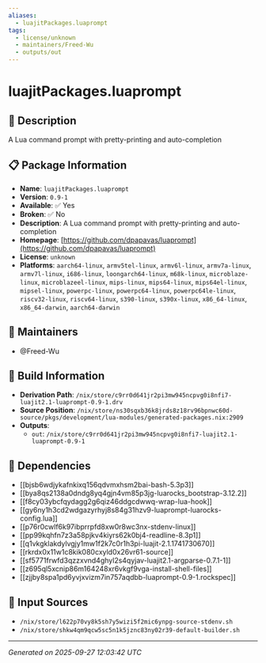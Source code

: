 ```yaml
---
aliases:
  - luajitPackages.luaprompt
tags:
  - license/unknown
  - maintainers/Freed-Wu
  - outputs/out
---
```


# luajitPackages.luaprompt

## 📝 Description

A Lua command prompt with pretty-printing and auto-completion

## 📋 Package Information

- **Name**: `luajitPackages.luaprompt`
- **Version**: `0.9-1`
- **Available**: ✅ Yes
- **Broken**: ✅ No
- **Description**: A Lua command prompt with pretty-printing and auto-completion
- **Homepage**: [https://github.com/dpapavas/luaprompt](https://github.com/dpapavas/luaprompt)
- **License**: `unknown`
- **Platforms**: `aarch64-linux`, `armv5tel-linux`, `armv6l-linux`, `armv7a-linux`, `armv7l-linux`, `i686-linux`, `loongarch64-linux`, `m68k-linux`, `microblaze-linux`, `microblazeel-linux`, `mips-linux`, `mips64-linux`, `mips64el-linux`, `mipsel-linux`, `powerpc-linux`, `powerpc64-linux`, `powerpc64le-linux`, `riscv32-linux`, `riscv64-linux`, `s390-linux`, `s390x-linux`, `x86_64-linux`, `x86_64-darwin`, `aarch64-darwin`
## 👥 Maintainers

- @Freed-Wu


## 🔧 Build Information

- **Derivation Path**: `/nix/store/c9rr0d641jr2pi3mw945ncpvg0i8nfi7-luajit2.1-luaprompt-0.9-1.drv`
- **Source Position**: `/nix/store/ns30sqxb36k8jrds8z18rv96bpnwc60d-source/pkgs/development/lua-modules/generated-packages.nix:2909`
- **Outputs**:
  - `out`:  `/nix/store/c9rr0d641jr2pi3mw945ncpvg0i8nfi7-luajit2.1-luaprompt-0.9-1`

## 🔗 Dependencies

- [[bjsb6wdjykafnkixq156qdvmxhsm2bai-bash-5.3p3]]
- [[bya8qs2138a0dndg8yq4gjn4vm85p3jg-luarocks_bootstrap-3.12.2]]
- [[f8cy03ybcfqydagg2g6qiz46ddgcdwwq-wrap-lua-hook]]
- [[gy6ny1h3cd2wdgazyrhyj8s84g31hzv9-luaprompt-luarocks-config.lua]]
- [[p76r0cwlf6k97ibprrpfd8xw0r8wc3nx-stdenv-linux]]
- [[pp99kqhfn7z3a58pjkv4kiyrs62k0bj4-readline-8.3p1]]
- [[q1vkgklakdylvgjy1mw1f2k7c0r1h3pi-luajit-2.1.1741730670]]
- [[rkrdx0x11w1c8kik080cxyld0x26vr61-source]]
- [[sf5771frwfd3qzzxvnd4ghyl2s4qyjav-luajit2.1-argparse-0.7.1-1]]
- [[z695ql5xcnip86m164248xr6vkgf9vga-install-shell-files]]
- [[zjjby8spa1pd6yvjxvizm7in757aqdbb-luaprompt-0.9-1.rockspec]]

## 📁 Input Sources

- `/nix/store/l622p70vy8k5sh7y5wizi5f2mic6ynpg-source-stdenv.sh`
- `/nix/store/shkw4qm9qcw5sc5n1k5jznc83ny02r39-default-builder.sh`

---
*Generated on 2025-09-27 12:03:42 UTC*
